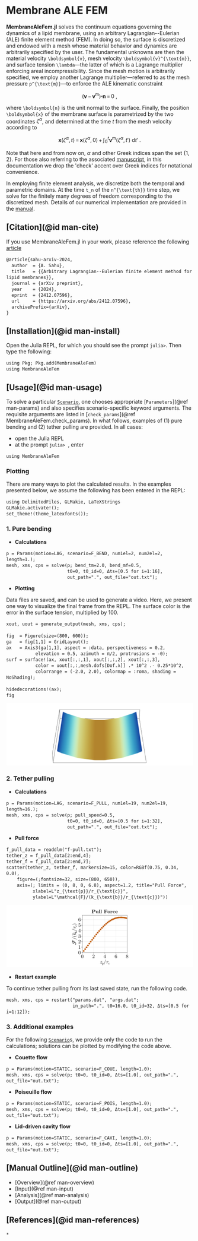 # Membrane ALE FEM

**MembraneAleFem.jl** solves the continuum equations governing the dynamics of a
lipid membrane, using an arbitrary Lagrangian--Eulerian (ALE) finite element
method (FEM).
In doing so, the surface is discretized and endowed with a mesh whose material
behavior and dynamics are arbitrarily specified by the user.
The fundamental unknowns are then the material velocity ``\boldsymbol{v}``, mesh
velocity ``\boldsymbol{v}^{\text{m}}``, and surface tension ``\lambda``—the
latter of which is a Lagrange multiplier enforcing areal incompressibility.
Since the mesh motion is arbitrarily specified, we employ another Lagrange
multiplier—referred to as the mesh pressure ``p^{\text{m}}``—to enforce the ALE
kinematic constraint
```math
\big(
	\boldsymbol{v}
	\, - \, \boldsymbol{v}^{\text{m}}
\big) \boldsymbol{\cdot} \boldsymbol{n}
\, = \, 0
~,
```
where ``\boldsymbol{n}`` is the unit normal to the surface.
Finally, the position ``\boldsymbol{x}`` of the membrane surface is parametrized
by the two coordinates $\zeta^\alpha$, and determined at the time $t$ from the
mesh velocity according to
```math
\boldsymbol{x} (\zeta^\alpha, t)
\, = \, \boldsymbol{x} (\zeta^\alpha, 0)
\, + \, \int_0^t \boldsymbol{v}^{\text{m}} (\zeta^\alpha, t') ~ \text{d} t'
~.
```
Note that here and from now on, $\alpha$ and other Greek indices span the set
{1, 2}.
For those also referring to the associated
[manuscript](https://arxiv.org/pdf/2412.07596),
in this documentation we drop the 'check' accent over Greek indices for
notational convenience.

In employing finite element analysis, we discretize both the temporal and
parametric domains.
At the time ``t_n`` of the ``n^{\text{th}}`` time step, we solve for the
finitely many degrees of freedom corresponding to the discretized mesh.
Details of our numerical implementation are provided in the
[manual](man/overview.md).



## [Citation](@id man-cite)

If you use MembraneAleFem.jl in your work, please reference the following
[article](https://arxiv.org/pdf/2412.07596)

```code
@article{sahu-arxiv-2024,
  author  = {A. Sahu},
  title   = {{Arbitrary Lagrangian--Eulerian finite element method for lipid membranes}},
  journal = {arXiv preprint},
  year    = {2024},
  eprint  = {2412.07596},
  url     = {https://arxiv.org/abs/2412.07596},
  archivePrefix={arXiv},
}
```



## [Installation](@id man-install)

Open the Julia REPL, for which you should see the prompt `julia>`.
Then type the following:
```code
using Pkg; Pkg.add(MembraneAleFem)
using MembraneAleFem
```



## [Usage](@id man-usage)

To solve a particular [`Scenario`](@ref), one chooses appropriate
[`Parameters`](@ref man-params) and also specifies scenario-specific keyword
arguments.
The requisite arguments are listed in
[`check_params`](@ref MembraneAleFem.check_params).
In what follows, examples of (1) pure bending and (2) tether pulling are
provided.
In all cases:

- open the Julia REPL
- at the prompt `julia> `, enter
```
using MembraneAleFem
```

### Plotting

There are many ways to plot the calculated results.
In the examples presented below, we assume the following has been entered in the
REPL:

```code
using DelimitedFiles, GLMakie, LaTeXStrings
GLMakie.activate!();
set_theme!(theme_latexfonts());
```


### 1. Pure bending

- **Calculations**

```code
p = Params(motion=LAG, scenario=F_BEND, num1el=2, num2el=2, length=1.);
mesh, xms, cps = solve(p; bend_tm=2.0, bend_mf=0.5,
                       t0=0, t0_id=0, Δts=[0.5 for i=1:16],
                       out_path=".", out_file="out.txt");
```


- **Plotting**

Data files are saved, and can be used to generate a video.
Here, we present one way to visualize the final frame from the REPL.
The surface color is the error in the surface tension, multiplied by 100.

```code
xout, uout = generate_output(mesh, xms, cps);

fig  = Figure(size=(800, 600));
ga   = fig[1,1] = GridLayout();
ax   = Axis3(ga[1,1], aspect = :data, perspectiveness = 0.2,
           elevation = 0.5, azimuth = π/2, protrusions = -0);
surf = surface!(ax, xout[:,:,1], xout[:,:,2], xout[:,:,3],
           color = uout[:,:,mesh.dofs[Dof.λ]] .* 10^2 .- 0.25*10^2,
           colorrange = (-2.0, 2.0), colormap = :roma, shading = NoShading);

hidedecorations!(ax);
fig
```

![Pure-bending](assets/example-bend.png)


### 2. Tether pulling

- **Calculations**

```code
p = Params(motion=LAG, scenario=F_PULL, num1el=19, num2el=19, length=16.);
mesh, xms, cps = solve(p; pull_speed=0.5,
                       t0=0, t0_id=0, Δts=[0.5 for i=1:32],
                       out_path=".", out_file="out.txt");
```


- **Pull force**

```code
f_pull_data = readdlm("f-pull.txt");
tether_z = f_pull_data[2:end,4];
tether_f = f_pull_data[2:end,7];
scatter(tether_z, tether_f, markersize=15, color=RGBf(0.75, 0.34, 0.0),
    figure=(;fontsize=32, size=(800, 650)),
    axis=(; limits = (0, 8, 0, 6.8), aspect=1.2, title="Pull Force",
          xlabel=L"z_{\text{p}}/r_{\text{c}}",
          ylabel=L"\mathcal{F}/(k_{\text{b}}/r_{\text{c}})"))
```

![Force-vs-displacement](assets/example-pull.png)


- **Restart example**

To continue tether pulling from its last saved state, run the following code.

```code
mesh, xms, cps = restart("params.dat", "args.dat";
                         in_path=".", t0=16.0, t0_id=32, Δts=[0.5 for i=1:12]);
```


### 3. Additional examples

For the following [`Scenario`](@ref)s, we provide only the code to run the
calculations; solutions can be plotted by modifying the code above.


- **Couette flow**

```code
p = Params(motion=STATIC, scenario=F_COUE, length=1.0);
mesh, xms, cps = solve(p; t0=0, t0_id=0, Δts=[1.0], out_path=".", out_file="out.txt");
```


- **Poiseuille flow**

```code
p = Params(motion=STATIC, scenario=F_POIS, length=1.0);
mesh, xms, cps = solve(p; t0=0, t0_id=0, Δts=[1.0], out_path=".", out_file="out.txt");
```


- **Lid-driven cavity flow**

```code
p = Params(motion=STATIC, scenario=F_CAVI, length=1.0);
mesh, xms, cps = solve(p; t0=0, t0_id=0, Δts=[1.0], out_path=".", out_file="out.txt");
```



## [Manual Outline](@id man-outline)

- [Overview](@ref man-overview)
- [Input](@ref man-input)
- [Analysis](@ref man-analysis)
- [Output](@ref man-output)



## [References](@id man-references)

```@bibliography
*
```



